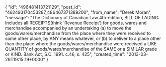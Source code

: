  {
   "id": "496481413721129",
   "post_id": "462493170453287_486467371389200",
   "from_name": "Derek Moran",
   "message": "The Dictionary of Canadian Law 4th-edition, BILL OF LADING: Includes all RECEIPTS(think 'Revenue Receipt') for goods, wares and merchandise accompanied by an undertaking (a) to move the goods/wares/merchandise from the place where they were received to some other place, by ANY means whatever, or (b) to deliver to a place other than the place where the goods/wares/merchandise were received a LIKE QUANTITY of goods/wares/merchandise of the SAME or a SIMILAR grade or KIND. Bank Act, S.C. 1991. c.46, s. 425",
   "created_time": "2013-03-26T19:15:19+0000"
 }
